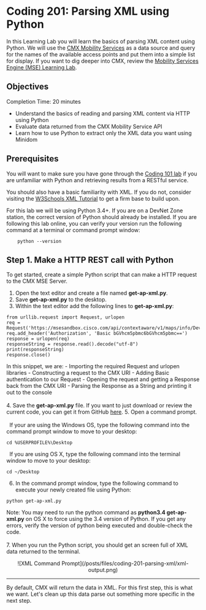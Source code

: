 
# Coding 201: Parsing XML using Python #

In this Learning Lab you will learn the basics of parsing XML content using Python.  We will use the [CMX Mobility Services](https://developer.cisco.com/site/cmx-mobility-services/ "CMX Mobility Services") as a data source and query for the names of the available access points and put them into a simple list for display.  If you want to dig deeper into CMX, review the [Mobility Services Engine (MSE) Learning Lab](#/labs/cmx/step/1).


## Objectives ##

Completion Time: 20 minutes

* Understand the basics of reading and parsing XML content via HTTP using Python
* Evaluate data returned from the CMX Mobility Service API
* Learn how to use Python to extract only the XML data you want using Minidom


## Prerequisites

You will want to make sure you have gone through the [Coding 101 lab](#/labs/coding-101-rest-basics/step/1 "Coding 101 Lab") if you are unfamiliar with Python and retrieving results from a RESTful service.

You should also have a basic familiarity with XML.  If you do not, consider visiting the [W3Schools XML Tutorial](http://www.w3schools.com/xml "W3Schools XML Tutorial") to get a firm base to build upon.

For this lab we will be using Python 3.4+.  If you are on a DevNet Zone station, the correct version of Python should already be installed.  If you are following this lab online, you can verify your version run the following command at a terminal or command prompt window:
```
    python --version
```

## Step 1. Make a HTTP REST call with Python

To get started, create a simple Python script that can make a HTTP request to the CMX MSE Server.

1. Open the text editor and create a file named **get-ap-xml.py**.
2. Save **get-ap-xml.py** to the desktop.
3. Within the text editor add the following lines to **get-ap-xml.py**:
```
from urllib.request import Request, urlopen
req = Request('https://msesandbox.cisco.com/api/contextaware/v1/maps/info/DevNetCampus/DevNetBuilding/DevNetZone')
req.add_header('Authorization', 'Basic bGVhcm5pbmc6bGVhcm5pbmc==')
response = urlopen(req)
responseString = response.read().decode("utf-8")
print(responseString)
response.close()
```
In this snippet, we are:
	-  Importing the required Request and urlopen libraries
	-  Constructing a request to the CMX URI
	-  Adding Basic authentication to our Request
	-  Opening the request and getting a Response back from the CMX URI
	-  Parsing the Response as a String and printing it out to the console
<br/>
<br/>
4. Save the **get-ap-xml.py** file.  If you want to just download or review the current code, you can get it from GitHub <a href="https://github.com/CiscoDevNet/coding-skills-sample-code/blob/master/coding201-parsing-xml/get-ap-xml-1.py" target="_blank">here</a>.
5. Open a command prompt.<br/><br/>
&nbsp;&nbsp;If your are using the Windows OS, type the following command into the command prompt window to move to your desktop:
```
cd %USERPROFILE%\Desktop
```
&nbsp;&nbsp;If you are using OS X, type the following command into the terminal window to move to your desktop:
```
cd ~/Desktop
```
6. In the command prompt window, type the following command to execute your newly created file using Python:
```
python get-ap-xml.py
```
Note: You may need to run the python command as <b>python3.4 get-ap-xml.py</b> on OS X to force using the 3.4 version of Python.  If you get any errors, verify the version of python being executed and double-check the code.
<br/>
<br/>
7. When you run the Python script, you should get an screen full of XML data returned to the terminal.


<div style="text-align:center" markdown="1">
![XML Command Prompt](/posts/files/coding-201-parsing-xml/xml-output.png)
</div>

----------

By default, CMX will return the data in XML.  For this first step, this is what we want.  Let's clean up this data parse out something more specific in the next step.